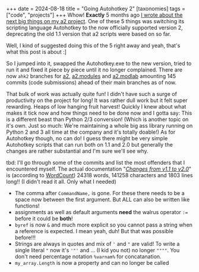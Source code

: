 +++
date = 2024-08-18
title = "Going Autohotkey 2"
[taxonomies]
tags = ["code", "projects"]
+++
Whow! **Exactly** 5 months ago [I wrote about the next big things on my a2 project](@/blog/a2works4me.md). One of these 5 things was switching its scripting language Autohotkey to the now officially supported version 2, deprecating the old 1.1 version that a2 scripts were based on so far.

Well, I kind of suggested doing this of the 5 right away and yeah, that's what this post is about :]

So I jumped into it, swapped the Autohotkey.exe to the new version, tried to run it and fixed it piece by piece until it no longer complained. There are now `ahk2` branches for [a2](https://github.com/ewerybody/a2/tree/ahk2), [a2.modules](https://github.com/ewerybody/a2.modules/tree/ahk2) and [a2.modlab](https://github.com/a2script/a2.modlab/tree/ahk2) amounting 145 commits (code submissions) ahead of their main branches as of now.

That bulk of work was actually quite fun! I didn't have such a surge of productivity on the project for long! It was rather dull work but it felt super rewarding. Heaps of low hanging fruit harvest! Quickly I knew about what makes it tick now and how things need to be done now and I gotta say: This is a different beast than Python 2/3 conversion! (Which is another topic on it's own. Just so much: We're maintaining a whole big ass library running on Python 2 and 3 all time at the company and it's totally doable!) As for Autohotkey though, no can do! I guess there might be very simple Autohotkey scripts that can run both on 1.1 and 2.0 but generally the changes are rather substantial and I'm sure we'll see why.

tbd: I'll go through some of the commits and list the most offenders that I encountered myself. The actual documentation "[*Changes from v1.1 to v2.0*](https://www.autohotkey.com/docs/v2/v2-changes.htm)" is (according to [WordCount](https://github.com/ewerybody/a2.modules/tree/master/texTools#wordcount---tooltip-with-selected-text-information-wino)) 24318 words, 141258 characters and 1803 lines long!! (I didn't read it all. Only what I needed)

* The comma after `CommandName,` is gone. For these there needs to be a space now between the first argument. But ALL can also be written like functions!
* assignments as well as default arguments **need** the walrus operator `:=`
  before it could be **both**!
* `byref` is now `&` and much more explicit
  so you cannot pass a string when a reference is expected. I mean yeah, duh! But that was possible before!!!
* Strings are always in quotes and mix of `'` and `"` are valid! To write a single literal `"` now it's `'"'` and ... (I kid you not) no longer `""""`. You don't need percentage notation `%varnam%` for concatanation.
* `my_array.Length` is now a property and can no longer be called
